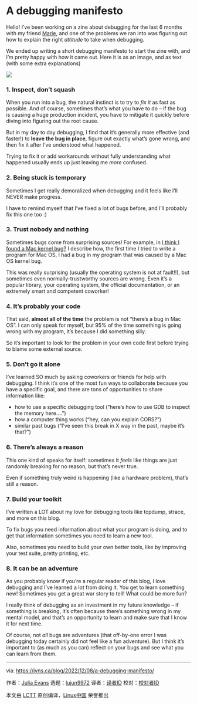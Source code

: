 [#]: subject: "A debugging manifesto"
[#]: via: "https://jvns.ca/blog/2022/12/08/a-debugging-manifesto/"
[#]: author: "Julia Evans https://jvns.ca/"
[#]: collector: "lujun9972"
[#]: translator: " "
[#]: reviewer: " "
[#]: publisher: " "
[#]: url: " "

A debugging manifesto
======

Hello! I’ve been working on a zine about debugging for the last 6 months with my friend [Marie][1], and one of the problems we ran into was figuring out how to explain the right _attitude_ to take when debugging.

We ended up writing a short debugging manifesto to start the zine with, and I’m pretty happy with how it came out. Here it is as an image, and as text (with some extra explanations)

![][2]

### 1\. Inspect, don’t squash

When you run into a bug, the natural instinct is to try to _fix it_ as fast as possible. And of course, sometimes that’s what you have to do – if the bug is causing a huge production incident, you have to mitigate it quickly before diving into figuring out the root cause.

But in my day to day debugging, I find that it’s generally more effective (and faster!) to **leave the bug in place**, figure out exactly what’s gone wrong, and then fix it after I’ve understood what happened.

Trying to fix it or add workarounds without fully understanding what happened usually ends up just leaving me _more_ confused.

### 2\. Being stuck is temporary

Sometimes I get really demoralized when debugging and it feels like I’ll NEVER make progress.

I have to remind myself that I’ve fixed a lot of bugs before, and I’ll probably fix this one too :)

### 3\. Trust nobody and nothing

Sometimes bugs come from surprising sources! For example, in [I think I found a Mac kernel bug?][3] I describe how, the first time I tried to write a program for Mac OS, I had a bug in my program that was caused by a Mac OS kernel bug.

This was really surprising (usually the operating system is not at fault!!), but sometimes even normally-trustworthy sources are wrong. Even it’s a popular library, your operating system, the official documentation, or an extremely smart and competent coworker!

### 4\. It’s probably your code

That said, **almost all of the time** the problem is not “there’s a bug in Mac OS”. I can only speak for myself, but 95% of the time something is going wrong with my program, it’s because I did something silly.

So it’s important to look for the problem in your own code first before trying to blame some external source.

### 5\. Don’t go it alone

I’ve learned SO much by asking coworkers or friends for help with debugging. I think it’s one of the most fun ways to collaborate because you have a specific goal, and there are tons of opportunities to share information like:

  * how to use a specific debugging tool (“here’s how to use GDB to inspect the memory here….”)
  * how a computer thing works (“hey, can you explain CORS?”)
  * similar past bugs (“I’ve seen this break in X way in the past, maybe it’s that?”)



### 6\. There’s always a reason

This one kind of speaks for itself: sometimes it _feels_ like things are just randomly breaking for no reason, but that’s never true.

Even if something truly weird is happening (like a hardware problem), that’s still a reason.

### 7\. Build your toolkit

I’ve written a LOT about my love for debugging tools like tcpdump, strace, and more on this blog.

To fix bugs you need information about what your program is doing, and to get that information sometimes you need to learn a new tool.

Also, sometimes you need to build your own better tools, like by improving your test suite, pretty printing, etc.

### 8\. It can be an adventure

As you probably know if you’re a regular reader of this blog, I love debugging and I’ve learned a lot from doing it. You get to learn something new! Sometimes you get a great war story to tell! What could be more fun?

I really think of debugging as an investment in my future knowledge – if something is breaking, it’s often because there’s something wrong in my mental model, and that’s an opportunity to learn and make sure that I know it for next time.

Of course, not _all_ bugs are adventures (that off-by-one error I was debugging today certainly did not feel like a fun adventure). But I think it’s important to (as much as you can) reflect on your bugs and see what you can learn from them.

--------------------------------------------------------------------------------

via: https://jvns.ca/blog/2022/12/08/a-debugging-manifesto/

作者：[Julia Evans][a]
选题：[lujun9972][b]
译者：[译者ID](https://github.com/译者ID)
校对：[校对者ID](https://github.com/校对者ID)

本文由 [LCTT](https://github.com/LCTT/TranslateProject) 原创编译，[Linux中国](https://linux.cn/) 荣誉推出

[a]: https://jvns.ca/
[b]: https://github.com/lujun9972
[1]: https://marieflanagan.com/
[2]: https://jvns.ca/images/manifesto.png
[3]: https://jvns.ca/blog/2018/01/28/mac-freeze/
